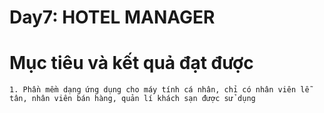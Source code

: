 # **Day7: HOTEL MANAGER**
# **Mục tiêu và kết quả đạt được**
	1. Phần mềm dạng ứng dụng cho máy tính cá nhân, chỉ có nhân viên lễ tân, nhân viên bán hàng, quản lí khách sạn được sử dụng
